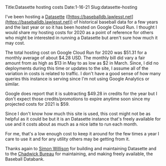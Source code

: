 Title:Datasette hosting costs
Date:1-16-21
Slug:datasette-hosting

I've been hosting a [Datasette](https://datasette.io/) ([https://baseballdb.lawlesst.net](https://baseballdb.lawlesst.net)) of historical baseball data for a few years and the last year or so it has been hosted on Google Cloud Run. I thought I would share my hosting costs for 2020 as a point of reference for others who might be interested in running a Datasette but aren't sure how much it may cost.

The total hosting cost on Google Cloud Run for 2020 was $51.31 for a monthly average of about $4.28 USD. The monthly bill did vary a fair amount from as high as $13 in May to as low as $2 in March. Since, I did no deployments during this time or updates to the site, I assume all of the variation in costs is related to traffic. I don't have a good sense of how many queries this instance is serving since I'm not using Google Analytics or similar.

Google does report that it is subtracting $49.28 in credits for the year but I don't expect those credits/promotions to expire anytime soon since my projected costs for 2021 is $59.

Since I don't know how much this site is used, this cost might not be as helpful as it could be but it is an Datasette instance that's freely available for use and it costs about as much as a nice latte to run each month.

For me, that's a low enough cost to keep it around for the few times a year I care to use it and for any utility others may be getting from it.

Thanks again to [Simon Willison](https://simonwillison.net/)  for building and maintaining Datasette and to the [Chadwick Bureau](http://chadwick-bureau.com/) for maintaining, and making freely available, the Baseball Databank.
